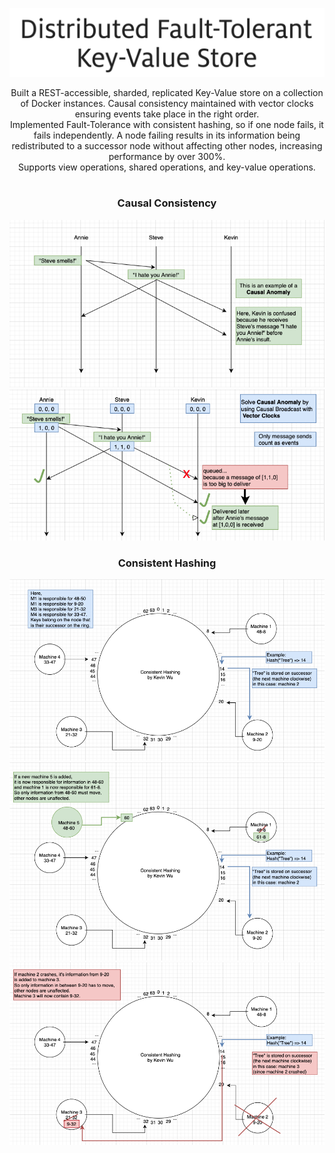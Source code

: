 <p align="center">
  <img src="images/DKV-title.png" />
</p>
<p align="center">
  Built a REST-accessible, sharded, replicated Key-Value store on a collection of Docker instances. Causal consistency maintained with vector clocks ensuring events take place in the right order.</br>
  Implemented Fault-Tolerance with consistent hashing, so if one node fails, it fails independently. A node failing results in its information being redistributed to a successor node without affecting other nodes, increasing performance by over 300%.</br>
  Supports view operations, shared operations, and key-value operations.
</p>
<h1></h1>
<h3 align="center">Causal Consistency</h3>
<p align="center">
  <img src="images/DS-causalanomaly.png" />
  <img src="images/DS-causalbroad.png" />
</p>
<h3 align="center">Consistent Hashing</h3>
<p align="center">
  <img src="images/DS-default.png" />
  <img src="images/DS-newnode.png" />
  <img src="images/DS-crash.png" />
</p>
